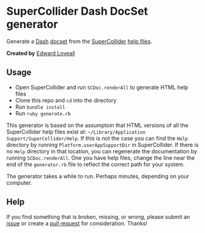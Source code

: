 # SuperCollider Dash DocSet generator

Generate a [Dash](https://kapeli.com/dash) [docset](https://kapeli.com/docsets#dashDocset) from the [SuperCollider](https://supercollider.github.io) [help files](http://doc.sccode.org).

**Created by** [Edward Loveall](https://edwardloveall.com)

## Usage

* Open SuperCollider and run `SCDoc.renderAll` to generate HTML help files
* Clone this repo and `cd` into the directory
* Run `bundle install`
* Run `ruby generate.rb`

This generator is based on the assumptoin that HTML versions of all the SuperCollider help files exist at: `~/Library/Application Support/SuperCollider/Help`. If this is not the case you can find the `Help` directory by running `Platform.userAppSupportDir` in SuperCollider. If there is no `Help` directory in that location, you can regenerate the documentation by running `SCDoc.renderAll`. One you have help files, change the line near the end of the `generator.rb` file to reflect the correct path for your system.

The generator takes a while to run. Perhaps minutes, depending on your computer.

## Help

If you find something that is broken, missing, or wrong, please submit an [issue](https://github.com/edwardloveall/SuperCollider-docset/issues) or create a [pull request](https://github.com/edwardloveall/SuperCollider-docset/pulls) for consideration. Thanks!
